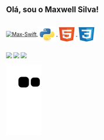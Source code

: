 ## Olá, sou o Maxwell Silva!
<div align="center">
  <a href="https://github.com/maxwellssilva">
</div>
<div style="display: inline_block"><br>
  <img align="center" alt="Max-Swift" height="40" width="50" src="https://cdn.jsdelivr.net/gh/devicons/devicon/icons/swift/swift-original.svg">
  <img align="center" alt="Max-Python" height="40" width="50" src="https://raw.githubusercontent.com/devicons/devicon/master/icons/python/python-original.svg">
  <img align="center" alt="Max-HTML" height="40" width="50" src="https://raw.githubusercontent.com/devicons/devicon/master/icons/html5/html5-original.svg">
  <img align="center" alt="Max-CSS" height="40" width="50" src="https://raw.githubusercontent.com/devicons/devicon/master/icons/css3/css3-original.svg">

</div>
  
  ##
 
<div> 
  <a href="https://instagram.com/maxwellss_" target="_blank"><img src="https://img.shields.io/badge/-Instagram-%23E4405F?style=for-the-badge&logo=instagram&logoColor=white" target="_blank"></a>
  <a href = "mailto:maxwell.ssilvva@gmail.com"><img src="https://img.shields.io/badge/-Gmail-%23333?style=for-the-badge&logo=gmail&logoColor=white" target="_blank"></a>
  <a href="https://www.linkedin.com/in/maxwellssilva" target="_blank"><img src="https://img.shields.io/badge/-LinkedIn-%230077B5?style=for-the-badge&logo=linkedin&logoColor=white" target="_blank"></a> 
 
  ![Snake animation](https://github.com/rafaballerini/rafaballerini/blob/output/github-contribution-grid-snake.svg)
 
</div>
